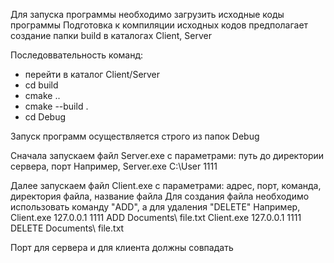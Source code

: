 Для запуска программы необходимо загрузить исходные коды программы
Подготовка к компиляции исходных кодов предполагает создание папки build в каталогах Client, Server

Последоввательность команд:
- перейти в каталог Client/Server
- cd build
- cmake ..
- cmake --build .
- cd Debug

Запуск программ осуществляется строго из папок Debug

Сначала запускаем файл Server.exe с параметрами: путь до директории сервера, порт
Например, Server.exe C:\User 1111

Далее запускаем файл Client.exe с параметрами: адрес, порт, команда, директория файла, название файла
Для создания файла необходимо использовать команду "ADD", а для удаления "DELETE"
Например, Client.exe 127.0.0.1 1111 ADD Documents\ file.txt
          Client.exe 127.0.0.1 1111 DELETE Documents\ file.txt
          
Порт для сервера и для клиента должны совпадать

